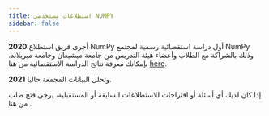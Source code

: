 ```yaml
---
title: استطلاعات مستخدمي NUMPY
sidebar: false
---
```


**2020** أجرى فريق استطلاع NumPy أول دراسة استقصائية رسمية لمجتمع NumPy وذلك بالشراكة مع الطلاب وأعضاء هيئة التدريس من جامعة ميشيغان وجامعة ميريلاند. بإمكانك معرفة نتائج الدراسة الاستقصائية من هنا [here](https://numpy.org/user-survey-2020/).

**2021** وتحلل البيانات المجمعة حاليا.

إذا كان لديك أي أسئلة أو اقتراحات للاستطلاعات السابقة أو المستقبلية، يرجى فتح طلب من هنا [](https://github.com/numpy/numpy-surveys/issues).
